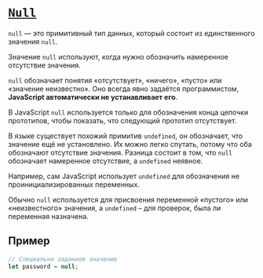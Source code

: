 # [`Null`](../index.md)

`null` — это примитивный тип данных, который состоит из единственного значения `null`.

Значение `null` используют, когда нужно обозначить намеренное отсутствие значения.

`null` обозначает понятия «отсутствует», «ничего», «пусто» или «значение неизвестно». Оно всегда явно задаётся программистом, **JavaScript автоматически не устанавливает его**.

В JavaScript `null` используется только для обозначения конца цепочки прототипов, чтобы показать, что следующий прототип отсутствует.

В языке существует похожий примитив `undefined`, он обозначает, что значение ещё не установлено. Их можно легко спутать, потому что оба обозначают отсутствие значения. Разница состоит в том, что `null` обозначает намеренное отсутствие, а `undefined` неявное.

Например, сам JavaScript использует `undefined` для обозначения не проинициализированных переменных.

Обычно `null` используется для присвоения переменной «пустого» или «неизвестного» значения, а `undefined` – для проверок, была ли переменная назначена.

## Пример

```js
// Специально заданное значение
let password = null;
```
